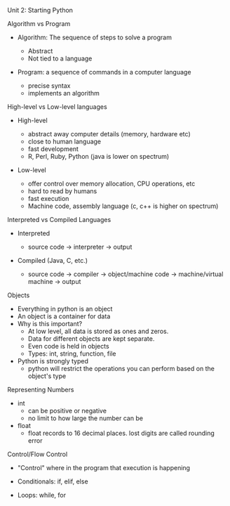 Unit 2: Starting Python

Algorithm vs Program

- Algorithm: The sequence of steps to solve a program
    - Abstract
    - Not tied to a language

- Program: a sequence of commands in a computer language
    - precise syntax
    - implements an algorithm

High-level vs Low-level languages

- High-level 
    - abstract away computer details (memory, hardware etc)
    - close to human language
    - fast development 
    - R, Perl, Ruby, Python (java is lower on spectrum)

- Low-level
    - offer control over memory allocation, CPU operations, etc
    - hard to read by humans
    - fast execution
    - Machine code, assembly language (c, c++ is higher on spectrum)

Interpreted vs Compiled Languages

- Interpreted
    - source code -> interpreter -> output

- Compiled (Java, C, etc.)
    - source code -> compiler -> object/machine code -> machine/virtual machine -> output

Objects

- Everything in python is an object
- An object is a container for data
- Why is this important?
    - At low level, all data is stored as ones and zeros.
    - Data for different objects are kept separate.
    - Even code is held in objects
    - Types: int, string, function, file
- Python is strongly typed
    - python will restrict the operations you can perform based on the object's type

Representing Numbers

- int
    - can be positive or negative
    - no limit to how large the number can be
- float
    - float records to 16 decimal places. lost digits are called rounding error

Control/Flow Control
- "Control" where in the program that execution is happening

- Conditionals: if, elif, else

- Loops: while, for

